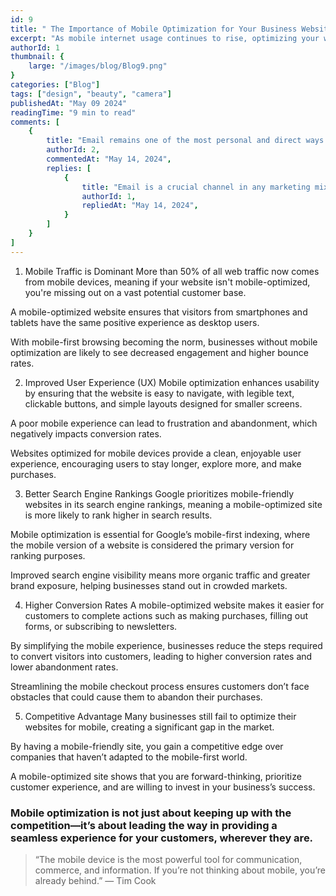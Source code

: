 ```yaml
---
id: 9
title: " The Importance of Mobile Optimization for Your Business Website" 
excerpt: "As mobile internet usage continues to rise, optimizing your website for mobile devices is no longer just an option—it’s a necessity. With over 50% of web traffic coming from mobile devices, businesses that fail to adapt to this shift risk losing out on a significant portion of potential customers. Mobile optimization isn’t just about design; it’s about creating a seamless, fast, and accessible experience that keeps users engaged and drives conversions."
authorId: 1
thumbnail: {
	large: "/images/blog/Blog9.png" 
}
categories: ["Blog"]
tags: ["design", "beauty", "camera"]
publishedAt: "May 09 2024"
readingTime: "9 min to read"
comments: [
	{
		title: "Email remains one of the most personal and direct ways to connect with your audience—especially when done right. Curious to hear how you're leveraging it at your end.",
		authorId: 2,
		commentedAt: "May 14, 2024",
		replies: [
			{
				title: "Email is a crucial channel in any marketing mix, and never has this been truer than for today’s entrepreneur. Curious what to say.",
				authorId: 1,
				repliedAt: "May 14, 2024",
			}
		]
	}
]
---
```


1. Mobile Traffic is Dominant
More than 50% of all web traffic now comes from mobile devices, meaning if your website isn't mobile-optimized, you're missing out on a vast potential customer base.

A mobile-optimized website ensures that visitors from smartphones and tablets have the same positive experience as desktop users.

With mobile-first browsing becoming the norm, businesses without mobile optimization are likely to see decreased engagement and higher bounce rates.

2. Improved User Experience (UX)
Mobile optimization enhances usability by ensuring that the website is easy to navigate, with legible text, clickable buttons, and simple layouts designed for smaller screens.

A poor mobile experience can lead to frustration and abandonment, which negatively impacts conversion rates.

Websites optimized for mobile devices provide a clean, enjoyable user experience, encouraging users to stay longer, explore more, and make purchases.

3. Better Search Engine Rankings
Google prioritizes mobile-friendly websites in its search engine rankings, meaning a mobile-optimized site is more likely to rank higher in search results.

Mobile optimization is essential for Google’s mobile-first indexing, where the mobile version of a website is considered the primary version for ranking purposes.

Improved search engine visibility means more organic traffic and greater brand exposure, helping businesses stand out in crowded markets.

4. Higher Conversion Rates
A mobile-optimized website makes it easier for customers to complete actions such as making purchases, filling out forms, or subscribing to newsletters.

By simplifying the mobile experience, businesses reduce the steps required to convert visitors into customers, leading to higher conversion rates and lower abandonment rates.

Streamlining the mobile checkout process ensures customers don’t face obstacles that could cause them to abandon their purchases.

5. Competitive Advantage
Many businesses still fail to optimize their websites for mobile, creating a significant gap in the market.

By having a mobile-friendly site, you gain a competitive edge over companies that haven’t adapted to the mobile-first world.

A mobile-optimized site shows that you are forward-thinking, prioritize customer experience, and are willing to invest in your business’s success.

### Mobile optimization is not just about keeping up with the competition—it’s about leading the way in providing a seamless experience for your customers, wherever they are.

> “The mobile device is the most powerful tool for communication, commerce, and information. If you’re not thinking about mobile, you’re already behind.” — Tim Cook
